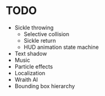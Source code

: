 # TODO
- Sickle throwing
    - Selective collision
    - Sickle return
    - HUD animation state machine
- Text shadow
- Music
- Particle effects
- Localization
- Wraith AI
- Bounding box hierarchy
